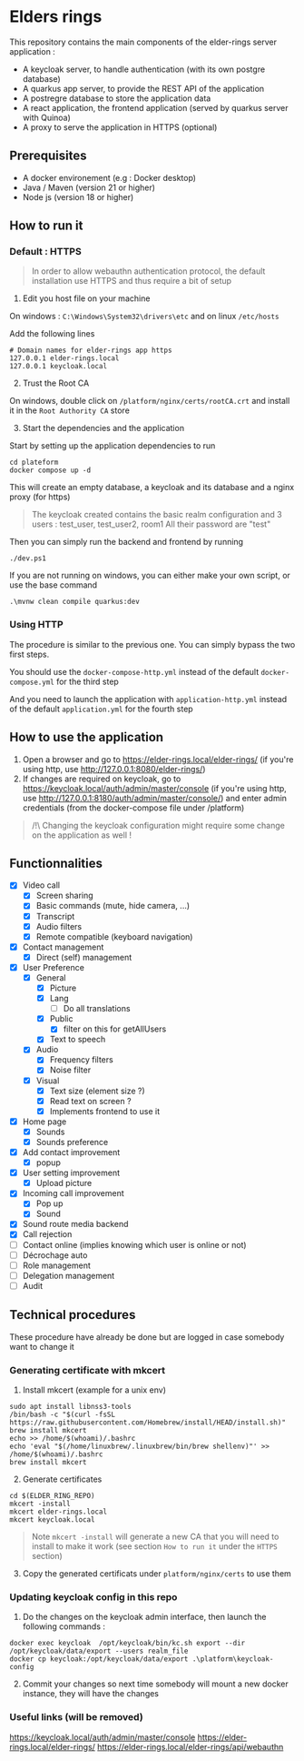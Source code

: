 # Elders rings

This repository contains the main components of the elder-rings server application :

- A keycloak server, to handle authentication (with its own postgre database)
- A quarkus app server, to provide the REST API of the application
- A postregre database to store the application data
- A react application, the frontend application (served by quarkus server with Quinoa)
- A proxy to serve the application in HTTPS (optional)

## Prerequisites

- A docker environement (e.g : Docker desktop)
- Java / Maven (version 21 or higher)
- Node js (version 18 or higher)

## How to run it

### Default : HTTPS

> In order to allow webauthn authentication protocol, the default installation use HTTPS and thus require a bit of setup

1. Edit you host file on your machine

On windows : `C:\Windows\System32\drivers\etc` and on linux `/etc/hosts`

Add the following lines

```
# Domain names for elder-rings app https
127.0.0.1 elder-rings.local
127.0.0.1 keycloak.local
```

2. Trust the Root CA

On windows, double click on `/platform/nginx/certs/rootCA.crt` and install it in the `Root Authority CA` store

3. Start the dependencies and the application

Start by setting up the application dependencies to run

```
cd plateform
docker compose up -d
```

This will create an empty database, a keycloak and its database and a nginx proxy (for https)

> The keycloak created contains the basic realm configuration
> and 3 users : test_user, test_user2, room1
> All their password are "test"

Then you can simply run the backend and frontend by running

```
./dev.ps1
```

If you are not running on windows, you can either make your own script, or use the base command

```
.\mvnw clean compile quarkus:dev
```

### Using HTTP

The procedure is similar to the previous one. You can simply bypass the two first steps.

You should use the `docker-compose-http.yml` instead of the default `docker-compose.yml` for the third step

And you need to launch the application with `application-http.yml` instead of the default `application.yml` for the fourth step

## How to use the application

1. Open a browser and go to https://elder-rings.local/elder-rings/ (if you're using http, use http://127.0.0.1:8080/elder-rings/)
2. If changes are required on keycloak, go to https://keycloak.local/auth/admin/master/console (if you're using http, use http://127.0.0.1:8180/auth/admin/master/console/) and enter admin credentials (from the docker-compose file under /platform)

> /!\ Changing the keycloak configuration might require some change on the application as well !

## Functionnalities

- [x] Video call
  - [x] Screen sharing
  - [x] Basic commands (mute, hide camera, ...)
  - [x] Transcript
  - [x] Audio filters
  - [x] Remote compatible (keyboard navigation)
- [x] Contact management
  - [x] Direct (self) management
- [x] User Preference
  - [x] General
    - [x] Picture
    - [x] Lang
      - [ ] Do all translations
    - [x] Public
      - [x] filter on this for getAllUsers
    - [x] Text to speech
  - [x] Audio
    - [x] Frequency filters
    - [x] Noise filter
  - [x] Visual
    - [x] Text size (element size ?)
    - [x] Read text on screen ?
    - [x] Implements frontend to use it
- [x] Home page
  - [x] Sounds
  - [x] Sounds preference
- [x] Add contact improvement
  - [x] popup
- [x] User setting improvement
  - [x] Upload picture
- [x] Incoming call improvement
  - [x] Pop up
  - [x] Sound
- [x] Sound route media backend
- [x] Call rejection
- [ ] Contact online (implies knowing which user is online or not)
- [ ] Décrochage auto
- [ ] Role management
- [ ] Delegation management
- [ ] Audit

## Technical procedures

These procedure have already be done but are logged in case somebody want to change it

### Generating certificate with mkcert

1. Install mkcert (example for a unix env)

```
sudo apt install libnss3-tools
/bin/bash -c "$(curl -fsSL https://raw.githubusercontent.com/Homebrew/install/HEAD/install.sh)"
brew install mkcert
echo >> /home/$(whoami)/.bashrc
echo 'eval "$(/home/linuxbrew/.linuxbrew/bin/brew shellenv)"' >> /home/$(whoami)/.bashrc
brew install mkcert
```

2. Generate certificates

```
cd $(ELDER_RING_REPO)
mkcert -install
mkcert elder-rings.local
mkcert keycloak.local
```

> Note `mkcert -install` will generate a new CA that you will need to install to make it work (see section `How to run it` under the `HTTPS` section)

3. Copy the generated certificats under `platform/nginx/certs` to use them

### Updating keycloak config in this repo

1. Do the changes on the keycloak admin interface, then launch the following commands :

```
docker exec keycloak  /opt/keycloak/bin/kc.sh export --dir /opt/keycloak/data/export --users realm_file
docker cp keycloak:/opt/keycloak/data/export .\platform\keycloak-config
```

2. Commit your changes so next time somebody will mount a new docker instance, they will have the changes

### Useful links (will be removed)

https://keycloak.local/auth/admin/master/console
https://elder-rings.local/elder-rings/
https://elder-rings.local/elder-rings/api/webauthn

